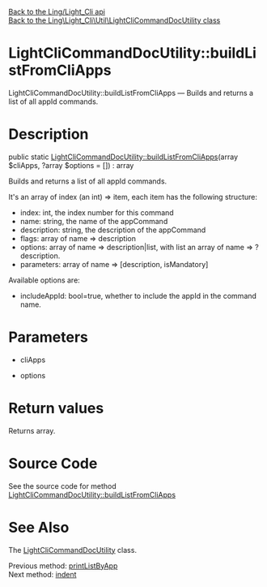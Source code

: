 [Back to the Ling/Light_Cli api](https://github.com/lingtalfi/Light_Cli/blob/master/doc/api/Ling/Light_Cli.md)<br>
[Back to the Ling\Light_Cli\Util\LightCliCommandDocUtility class](https://github.com/lingtalfi/Light_Cli/blob/master/doc/api/Ling/Light_Cli/Util/LightCliCommandDocUtility.md)


LightCliCommandDocUtility::buildListFromCliApps
================



LightCliCommandDocUtility::buildListFromCliApps — Builds and returns a list of all appId commands.




Description
================


public static [LightCliCommandDocUtility::buildListFromCliApps](https://github.com/lingtalfi/Light_Cli/blob/master/doc/api/Ling/Light_Cli/Util/LightCliCommandDocUtility/buildListFromCliApps.md)(array $cliApps, ?array $options = []) : array




Builds and returns a list of all appId commands.

It's an array of index (an int) => item, each item has the following structure:
- index: int, the index number for this command
- name: string, the name of the appCommand
- description: string, the description of the appCommand
- flags: array of name => description
- options: array of name => description|list, with list an array of name => ?description.
- parameters: array of name => [description, isMandatory]


Available options are:
- includeAppId: bool=true, whether to include the appId in the command name.




Parameters
================


- cliApps

    

- options

    


Return values
================

Returns array.








Source Code
===========
See the source code for method [LightCliCommandDocUtility::buildListFromCliApps](https://github.com/lingtalfi/Light_Cli/blob/master/Util/LightCliCommandDocUtility.php#L293-L333)


See Also
================

The [LightCliCommandDocUtility](https://github.com/lingtalfi/Light_Cli/blob/master/doc/api/Ling/Light_Cli/Util/LightCliCommandDocUtility.md) class.

Previous method: [printListByApp](https://github.com/lingtalfi/Light_Cli/blob/master/doc/api/Ling/Light_Cli/Util/LightCliCommandDocUtility/printListByApp.md)<br>Next method: [indent](https://github.com/lingtalfi/Light_Cli/blob/master/doc/api/Ling/Light_Cli/Util/LightCliCommandDocUtility/indent.md)<br>

